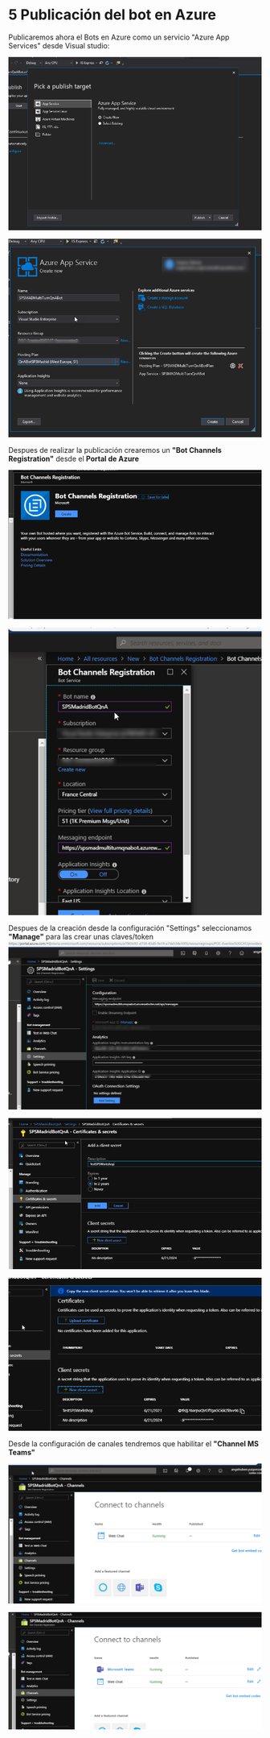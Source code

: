 # 5 Publicación del bot en Azure


Publicaremos ahora el Bots en Azure como un servicio "Azure App Services" desde Visual studio:

![ConfigAzure](assets/01_PublishAzure.png)

![ConfigAzure](assets/02_PublishAzure.png)


Despues de realizar la publicación crearemos un **"Bot Channels Registration"** desde el **Portal de Azure**

![ConfigAzure](assets/03_PublishAzure.png)

![ConfigAzure](assets/04_PublishAzure.png)

Despues de la creación desde la configuración "Settings" seleccionamos **"Manage"** para las crear unas claves/token
![ConfigAzure](assets/05_PublishAzure.png)

![ConfigAzure](assets/06_PublishAzure.png)

![ConfigAzure](assets/07_PublishAzure.png)


Desde la configuración de canales tendremos que habilitar el **"Channel MS Teams"**

![ConfigAzure](assets/08_PublishAzure.png)


![ConfigAzure](assets/09_PublishAzure.png)


